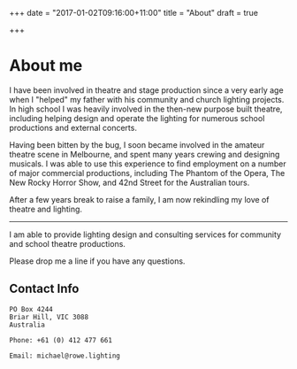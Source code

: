 +++
date = "2017-01-02T09:16:00+11:00"
title = "About"
draft = true

+++

# About me

I have been involved in theatre and stage production since a very
early age when I "helped" my father with his community and church
lighting projects. In high school I was heavily involved in the
then-new purpose built theatre, including helping design and operate
the lighting for numerous school productions and external concerts.

Having been bitten by the bug, I soon became involved in the amateur
theatre scene in Melbourne, and spent many years crewing and designing
musicals. I was able to use this experience to find employment on a
number of major commercial productions, including The Phantom of the
Opera, The New Rocky Horror Show, and 42nd Street for the Australian
tours.

After a few years break to raise a family, I am now rekindling my love
of theatre and lighting.

---

I am able to provide lighting design and consulting services for
community and school theatre productions.

Please drop me a line if you have any questions.

## Contact Info

    PO Box 4244
    Briar Hill, VIC 3088
    Australia

    Phone: +61 (0) 412 477 661

    Email: michael@rowe.lighting

